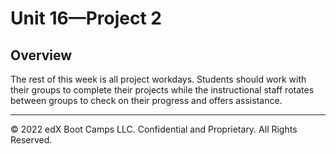 # Unit 16—Project 2

## Overview

The rest of this week is all project workdays. Students should work with their groups to complete their projects while the instructional staff rotates between groups to check on their progress and offers assistance.

---

© 2022 edX Boot Camps LLC. Confidential and Proprietary. All Rights Reserved.
